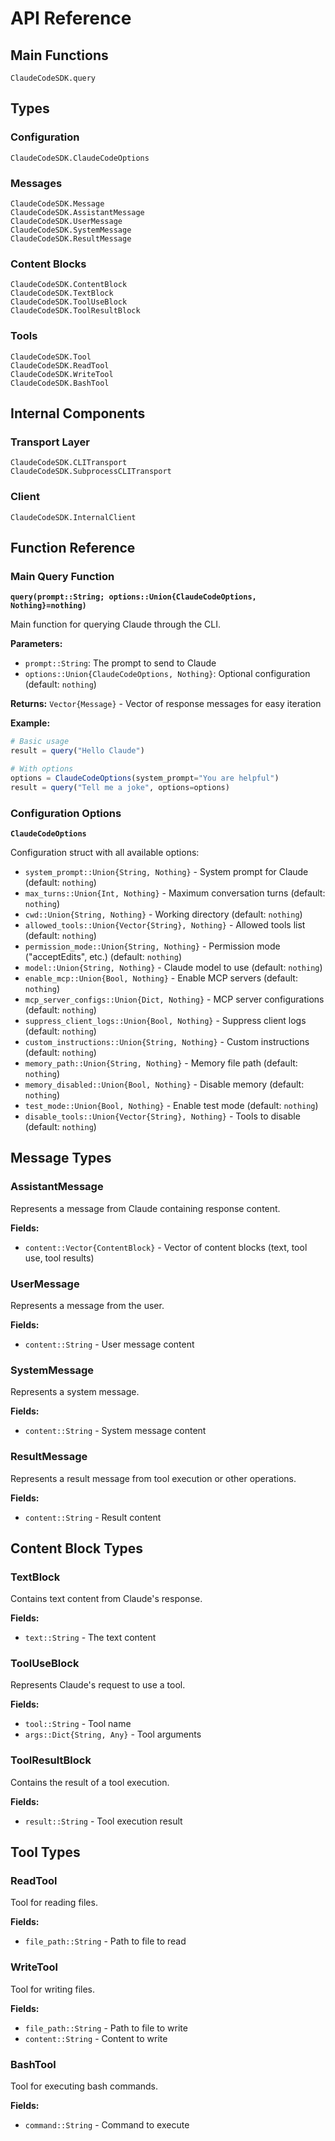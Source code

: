 # API Reference

## Main Functions

```@docs
ClaudeCodeSDK.query
```

## Types

### Configuration

```@docs
ClaudeCodeSDK.ClaudeCodeOptions
```

### Messages

```@docs
ClaudeCodeSDK.Message
ClaudeCodeSDK.AssistantMessage
ClaudeCodeSDK.UserMessage
ClaudeCodeSDK.SystemMessage
ClaudeCodeSDK.ResultMessage
```

### Content Blocks

```@docs
ClaudeCodeSDK.ContentBlock
ClaudeCodeSDK.TextBlock
ClaudeCodeSDK.ToolUseBlock
ClaudeCodeSDK.ToolResultBlock
```

### Tools

```@docs
ClaudeCodeSDK.Tool
ClaudeCodeSDK.ReadTool
ClaudeCodeSDK.WriteTool
ClaudeCodeSDK.BashTool
```

## Internal Components

### Transport Layer

```@docs
ClaudeCodeSDK.CLITransport
ClaudeCodeSDK.SubprocessCLITransport
```

### Client

```@docs
ClaudeCodeSDK.InternalClient
```

## Function Reference

### Main Query Function

**`query(prompt::String; options::Union{ClaudeCodeOptions, Nothing}=nothing)`**

Main function for querying Claude through the CLI.

**Parameters:**
- `prompt::String`: The prompt to send to Claude
- `options::Union{ClaudeCodeOptions, Nothing}`: Optional configuration (default: `nothing`)

**Returns:** `Vector{Message}` - Vector of response messages for easy iteration

**Example:**
```julia
# Basic usage
result = query("Hello Claude")

# With options
options = ClaudeCodeOptions(system_prompt="You are helpful")
result = query("Tell me a joke", options=options)
```

### Configuration Options

**`ClaudeCodeOptions`**

Configuration struct with all available options:

- `system_prompt::Union{String, Nothing}` - System prompt for Claude (default: `nothing`)
- `max_turns::Union{Int, Nothing}` - Maximum conversation turns (default: `nothing`)
- `cwd::Union{String, Nothing}` - Working directory (default: `nothing`)
- `allowed_tools::Union{Vector{String}, Nothing}` - Allowed tools list (default: `nothing`)
- `permission_mode::Union{String, Nothing}` - Permission mode ("acceptEdits", etc.) (default: `nothing`)
- `model::Union{String, Nothing}` - Claude model to use (default: `nothing`)
- `enable_mcp::Union{Bool, Nothing}` - Enable MCP servers (default: `nothing`)
- `mcp_server_configs::Union{Dict, Nothing}` - MCP server configurations (default: `nothing`)
- `suppress_client_logs::Union{Bool, Nothing}` - Suppress client logs (default: `nothing`)
- `custom_instructions::Union{String, Nothing}` - Custom instructions (default: `nothing`)
- `memory_path::Union{String, Nothing}` - Memory file path (default: `nothing`)
- `memory_disabled::Union{Bool, Nothing}` - Disable memory (default: `nothing`)
- `test_mode::Union{Bool, Nothing}` - Enable test mode (default: `nothing`)
- `disable_tools::Union{Vector{String}, Nothing}` - Tools to disable (default: `nothing`)

## Message Types

### AssistantMessage

Represents a message from Claude containing response content.

**Fields:**
- `content::Vector{ContentBlock}` - Vector of content blocks (text, tool use, tool results)

### UserMessage

Represents a message from the user.

**Fields:**
- `content::String` - User message content

### SystemMessage

Represents a system message.

**Fields:**
- `content::String` - System message content

### ResultMessage

Represents a result message from tool execution or other operations.

**Fields:**
- `content::String` - Result content

## Content Block Types

### TextBlock

Contains text content from Claude's response.

**Fields:**
- `text::String` - The text content

### ToolUseBlock

Represents Claude's request to use a tool.

**Fields:**
- `tool::String` - Tool name
- `args::Dict{String, Any}` - Tool arguments

### ToolResultBlock

Contains the result of a tool execution.

**Fields:**
- `result::String` - Tool execution result

## Tool Types

### ReadTool

Tool for reading files.

**Fields:**
- `file_path::String` - Path to file to read

### WriteTool

Tool for writing files.

**Fields:**
- `file_path::String` - Path to file to write
- `content::String` - Content to write

### BashTool

Tool for executing bash commands.

**Fields:**
- `command::String` - Command to execute